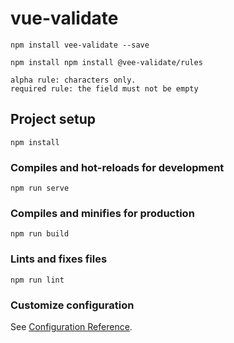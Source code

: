 # vue-validate

```
npm install vee-validate --save

```


```
npm install npm install @vee-validate/rules

```

```
alpha rule: characters only.
required rule: the field must not be empty

```


## Project setup
```
npm install
```

### Compiles and hot-reloads for development
```
npm run serve
```

### Compiles and minifies for production
```
npm run build
```

### Lints and fixes files
```
npm run lint
```

### Customize configuration
See [Configuration Reference](https://cli.vuejs.org/config/).
